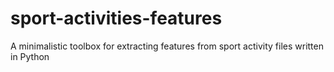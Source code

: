 # sport-activities-features
A minimalistic toolbox for extracting features from sport activity files written in Python
